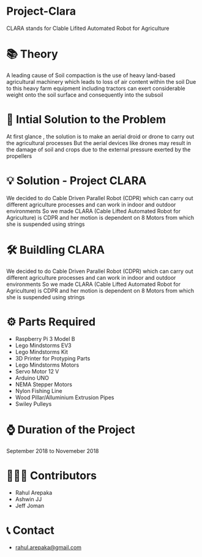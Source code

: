 # Project-Clara
CLARA stands for Clable Lifited Automated Robot for Agriculture

# 📚 Theory 
A leading cause of Soil compaction is the use of heavy land-based agricultural machinery which leads to loss of air content within the soil
Due to this heavy farm equipment including tractors can exert considerable weight onto the soil surface and consequently into the subsoil

# 🤔 Intial Solution to the Problem
At first glance , the solution is to make an aerial droid or drone to carry out the agricultural processes
But the aerial devices like drones may result in the damage of soil and crops  due to the external pressure exerted by the propellers

# 💡 Solution - Project CLARA
We decided to do Cable Driven Parallel Robot (CDPR) which can carry out different agriculture processes and can work in indoor and outdoor environments
So we made CLARA (Cable Lifted Automated Robot for Agriculture) is CDPR and her motion is dependent on 8 Motors from which she is suspended using strings

# 🛠️ Buildling CLARA
We decided to do Cable Driven Parallel Robot (CDPR) which can carry out different agriculture processes and can work in indoor and outdoor environments
So we made CLARA (Cable Lifted Automated Robot for Agriculture) is CDPR and her motion is dependent on 8 Motors from which she is suspended using strings

# ⚙️ Parts Required

- Raspberry Pi 3 Model B
- Lego Mindstorms EV3
- Lego Mindstorms Kit 
- 3D Printer for Protyping Parts
- Lego Mindstorms Motors
- Servo Motor 12 V
- Arduino UNO
- NEMA Stepper Motors
- Nylon Fishing Line
- Wood Pillar/Alluminium Extrusion Pipes
- Swiley Pulleys


# ⌚ Duration of the Project
September 2018 to Novemeber 2018

# 🧑‍🤝‍🧑 Contributors

- Rahul Arepaka
- Ashwin JJ 
- Jeff Joman

# 📞 Contact
- rahul.arepaka@gmail.com




